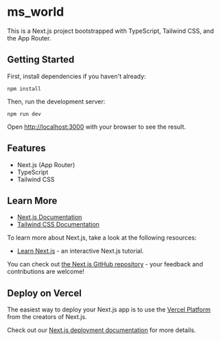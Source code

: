 # ms_world

This is a Next.js project bootstrapped with TypeScript, Tailwind CSS, and the App Router.

## Getting Started

First, install dependencies if you haven't already:

```
npm install
```

Then, run the development server:

```
npm run dev
```

Open [http://localhost:3000](http://localhost:3000) with your browser to see the result.

## Features
- Next.js (App Router)
- TypeScript
- Tailwind CSS

## Learn More
- [Next.js Documentation](https://nextjs.org/docs)
- [Tailwind CSS Documentation](https://tailwindcss.com/docs)

To learn more about Next.js, take a look at the following resources:

- [Learn Next.js](https://nextjs.org/learn) - an interactive Next.js tutorial.

You can check out [the Next.js GitHub repository](https://github.com/vercel/next.js) - your feedback and contributions are welcome!

## Deploy on Vercel

The easiest way to deploy your Next.js app is to use the [Vercel Platform](https://vercel.com/new?utm_medium=default-template&filter=next.js&utm_source=create-next-app&utm_campaign=create-next-app-readme) from the creators of Next.js.

Check out our [Next.js deployment documentation](https://nextjs.org/docs/app/building-your-application/deploying) for more details.

